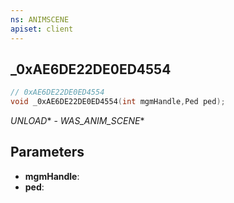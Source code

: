 ```yaml
---
ns: ANIMSCENE
apiset: client
---
```

## _0xAE6DE22DE0ED4554

```c
// 0xAE6DE22DE0ED4554
void _0xAE6DE22DE0ED4554(int mgmHandle,Ped ped);
```

_UNLOAD_* - _WAS_ANIM_SCENE_*

## Parameters
* **mgmHandle**:
* **ped**:



